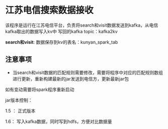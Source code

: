 # 江苏电信搜索数据接收
该程序是运行在江苏电信平台，负责将search和visit数据发送到kafka，从电信kafka取出的数据写入kv中
写回的kafka topic：kafka2kv

**search和visit**: 数据保存到kv的表名：kunyan_spark_tab

## 注意事项

* 当search和visit数据的匹配规则需要修改，需要将程序中对应的匹配规则数组进行更新，重新构建最新的jar发送到电信方，更新最新jar包

如有变动需要将spark程序重新启动

jar版本控制：

1.5 ： 正式版本

1.6： 写入kafka数据，同时写到hdfs，方便对比数据量